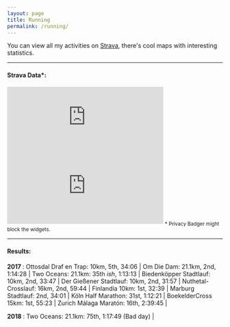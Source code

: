 ```yaml
---
layout: page
title: Running
permalink: /running/
---
```


You can view all my activities on
[Strava](https://www.strava.com/athletes/3278392), there's cool maps
with interesting statistics. 
  
______
#### Strava Data*:
<iframe height='160' width='364.5' frameborder='0'
allowtransparency='true' scrolling='no'
src='https://www.strava.com/athletes/3278392/activity-summary/72c1ae2566418275c79df4c59dc67839fd59b099'></iframe>

<iframe height='160' width='364.5' frameborder='0'
allowtransparency='true' scrolling='yes'
src='https://www.strava.com/athletes/3278392/latest-rides/72c1ae2566418275c79df4c59dc67839fd59b099'></iframe>
<sub> * Privacy Badger might block the widgets. </sub> 

______
#### Results:
<b> 2017 </b>: Ottosdal Draf en Trap: 10km, 5th, 34:06 | Om Die Dam:
21.1km, 2nd, 1:14:28 | Two Oceans: 21.1km: 35th _ish_, 1:13:13 |
Biedenköpper Stadtlauf: 10km, 2nd, 33:47 | Der Gießener Stadtlauf: 10km,
2nd, 31:57 | Nuthetal-Crosslauf: 16km, 2nd, 59:44 | Finlandia 10km: 1st,
32:39 | Marburg Stadtlauf: 2nd, 34:01 | Köln Half Marathon: 31st, 1:12:21 |
BoekelderCross 15km: 1st, 55:23 | Zurich Málaga Maratón: 16th, 2:39:45 |

<b> 2018 </b>: Two Oceans: 21.1km: 75th, 1:17:49 (Bad day) | 

